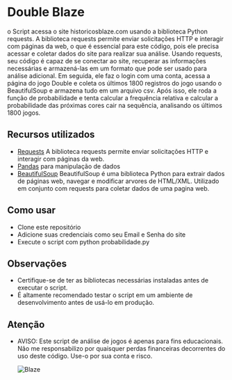 # Double Blaze

o Script acessa o site historicosblaze.com usando a biblioteca Python requests. A biblioteca requests permite enviar solicitações HTTP e interagir com páginas da web, o que é essencial para este código, pois ele precisa acessar e coletar dados do site para realizar sua análise. Usando requests, seu código é capaz de se conectar ao site, recuperar as informações necessárias e armazená-las em um formato que pode ser usado para análise adicional. Em seguida, ele faz o login com uma conta, acessa a página do jogo Double e coleta os últimos 1800 registros do jogo usando o BeautifulSoup e armazena tudo em um arquivo csv. Após isso, ele roda a função de probabilidade e tenta calcular a frequência relativa e calcular a probabilidade das próximas cores cair na sequência, analisando os últimos 1800 jogos.


## Recursos utilizados

- [Requests](https://pypi.org/project/requests/) A biblioteca requests permite enviar solicitações HTTP e interagir com páginas da web.
- [Pandas](https://pandas.pydata.org/) para manipulação de dados
- [BeautifulSoup](https://pypi.org/project/beautifulsoup4/) BeautifulSoup é uma biblioteca Python para extrair dados de páginas web, navegar e modificar arvores de HTML/XML. Utilizado em conjunto com requests para coletar dados de uma pagina web.


## Como usar

- Clone este repositório
- Adicione suas credenciais como seu Email e Senha do site
- Execute o script com python probabilidade.py

## Observações

- Certifique-se de ter as bibliotecas necessárias instaladas antes de executar o script.
- É altamente recomendado testar o script em um ambiente de desenvolvimento antes de usá-lo em produção.


## Atenção 
- AVISO: Este script de análise de jogos é apenas para fins educacionais. Não me responsabilizo por quaisquer perdas financeiras decorrentes do uso deste código. Use-o por sua conta e risco.


  ![Blaze](https://th.bing.com/th/id/OIP.sIsGbwPHzrMo97UR0Eq0uAHaES?pid=ImgDet&rs=1)
